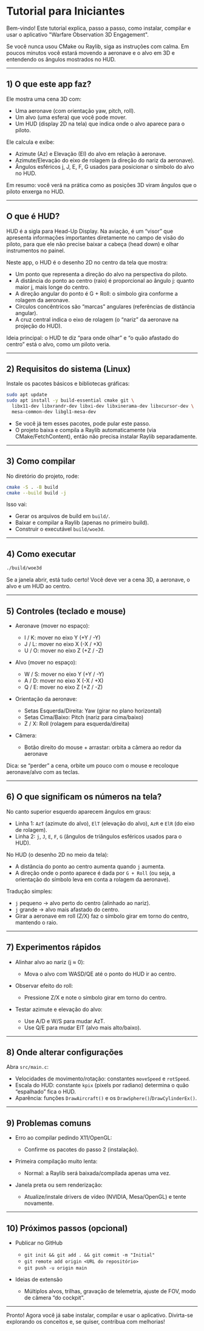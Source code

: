 # Tutorial para Iniciantes

Bem-vindo! Este tutorial explica, passo a passo, como instalar, compilar e usar o aplicativo "Warfare Observation 3D Engagement".

Se você nunca usou CMake ou Raylib, siga as instruções com calma. Em poucos minutos você estará movendo a aeronave e o alvo em 3D e entendendo os ângulos mostrados no HUD.

---

## 1) O que este app faz?

Ele mostra uma cena 3D com:
- Uma aeronave (com orientação yaw, pitch, roll).
- Um alvo (uma esfera) que você pode mover.
- Um HUD (display 2D na tela) que indica onde o alvo aparece para o piloto.

Ele calcula e exibe:
- Azimute (Az) e Elevação (El) do alvo em relação à aeronave.
- Azimute/Elevação do eixo de rolagem (a direção do nariz da aeronave).
- Ângulos esféricos j, J, E, F, G usados para posicionar o símbolo do alvo no HUD.

Em resumo: você verá na prática como as posições 3D viram ângulos que o piloto enxerga no HUD.

---

## O que é HUD?

HUD é a sigla para Head-Up Display. Na aviação, é um “visor” que apresenta informações importantes diretamente no campo de visão do piloto, para que ele não precise baixar a cabeça (head down) e olhar instrumentos no painel.

Neste app, o HUD é o desenho 2D no centro da tela que mostra:
- Um ponto que representa a direção do alvo na perspectiva do piloto.
- A distância do ponto ao centro (raio) é proporcional ao ângulo j: quanto maior j, mais longe do centro.
- A direção angular do ponto é G + Roll: o símbolo gira conforme a rolagem da aeronave.
- Círculos concêntricos são “marcas” angulares (referências de distância angular).
- A cruz central indica o eixo de rolagem (o “nariz” da aeronave na projeção do HUD).

Ideia principal: o HUD te diz “para onde olhar” e “o quão afastado do centro” está o alvo, como um piloto veria.

---

## 2) Requisitos do sistema (Linux)

Instale os pacotes básicos e bibliotecas gráficas:

```bash
sudo apt update
sudo apt install -y build-essential cmake git \
  libx11-dev libxrandr-dev libxi-dev libxinerama-dev libxcursor-dev \
  mesa-common-dev libgl1-mesa-dev
```

- Se você já tem esses pacotes, pode pular este passo.
- O projeto baixa e compila a Raylib automaticamente (via CMake/FetchContent), então não precisa instalar Raylib separadamente.

---

## 3) Como compilar

No diretório do projeto, rode:

```bash
cmake -S . -B build
cmake --build build -j
```

Isso vai:
- Gerar os arquivos de build em `build/`.
- Baixar e compilar a Raylib (apenas no primeiro build).
- Construir o executável `build/woe3d`.

---

## 4) Como executar

```bash
./build/woe3d
```

Se a janela abrir, está tudo certo! Você deve ver a cena 3D, a aeronave, o alvo e um HUD ao centro.

---

## 5) Controles (teclado e mouse)

- Aeronave (mover no espaço):
  - I / K: mover no eixo Y (+Y / -Y)
  - J / L: mover no eixo X (-X / +X)
  - U / O: mover no eixo Z (+Z / -Z)

- Alvo (mover no espaço):
  - W / S: mover no eixo Y (+Y / -Y)
  - A / D: mover no eixo X (-X / +X)
  - Q / E: mover no eixo Z (+Z / -Z)

- Orientação da aeronave:
  - Setas Esquerda/Direita: Yaw (girar no plano horizontal)
  - Setas Cima/Baixo: Pitch (nariz para cima/baixo)
  - Z / X: Roll (rolagem para esquerda/direita)

- Câmera:
  - Botão direito do mouse + arrastar: orbita a câmera ao redor da aeronave

Dica: se “perder” a cena, orbite um pouco com o mouse e recoloque aeronave/alvo com as teclas.

---

## 6) O que significam os números na tela?

No canto superior esquerdo aparecem ângulos em graus:

- Linha 1: `AzT` (azimute do alvo), `ElT` (elevação do alvo), `AzR` e `ElR` (do eixo de rolagem).
- Linha 2: `j`, `J`, `E`, `F`, `G` (ângulos de triângulos esféricos usados para o HUD).

No HUD (o desenho 2D no meio da tela):
- A distância do ponto ao centro aumenta quando `j` aumenta.
- A direção onde o ponto aparece é dada por `G + Roll` (ou seja, a orientação do símbolo leva em conta a rolagem da aeronave).

Tradução simples:
- `j` pequeno → alvo perto do centro (alinhado ao nariz).
- `j` grande → alvo mais afastado do centro.
- Girar a aeronave em roll (Z/X) faz o símbolo girar em torno do centro, mantendo o raio.

---

## 7) Experimentos rápidos

- Alinhar alvo ao nariz (j ≈ 0):
  - Mova o alvo com WASD/QE até o ponto do HUD ir ao centro.

- Observar efeito do roll:
  - Pressione Z/X e note o símbolo girar em torno do centro.

- Testar azimute e elevação do alvo:
  - Use A/D e W/S para mudar AzT.
  - Use Q/E para mudar ElT (alvo mais alto/baixo).

---

## 8) Onde alterar configurações

Abra `src/main.c`:
- Velocidades de movimento/rotação: constantes `moveSpeed` e `rotSpeed`.
- Escala do HUD: constante `kpix` (pixels por radiano) determina o quão “espalhado” fica o HUD.
- Aparência: funções `DrawAircraft()` e os `DrawSphere()`/`DrawCylinderEx()`.

---

## 9) Problemas comuns

- Erro ao compilar pedindo X11/OpenGL:
  - Confirme os pacotes do passo 2 (instalação).

- Primeira compilação muito lenta:
  - Normal: a Raylib será baixada/compilada apenas uma vez.

- Janela preta ou sem renderização:
  - Atualize/instale drivers de vídeo (NVIDIA, Mesa/OpenGL) e tente novamente.

---

## 10) Próximos passos (opcional)

- Publicar no GitHub
  - `git init && git add . && git commit -m "Initial"`
  - `git remote add origin <URL do repositório>`
  - `git push -u origin main`

- Ideias de extensão
  - Múltiplos alvos, trilhas, gravação de telemetria, ajuste de FOV, modo de câmera “do cockpit”.

---

Pronto! Agora você já sabe instalar, compilar e usar o aplicativo. Divirta-se explorando os conceitos e, se quiser, contribua com melhorias!
